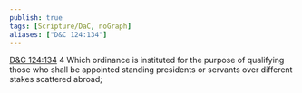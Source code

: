 ```yaml
---
publish: true
tags: [Scripture/DaC, noGraph]
aliases: ["D&C 124:134"]
---
```

[D&C 124:134](https://churchofjesuschrist.org/study/scriptures/dc-testament/dc/124?lang=eng&id=p134#p134) 4 Which ordinance is instituted for the purpose of qualifying those who shall be appointed standing presidents or servants over different stakes scattered abroad;
